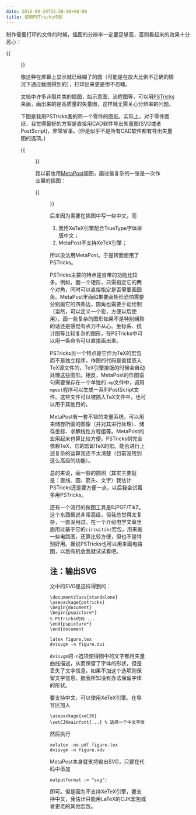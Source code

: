 ```yaml
---
date: 2016-09-29T15:58:00+08:00
title: 使用PSTricks作图
---
```


制作需要打印的文件的时候，插图的分辨率一定要足够高，否则看起来的效果十分恶心：

{{<figure src="/media/sot223-1.png" >}}

像这种在屏幕上显示就已经糊了的图（可能是在放大比例不正确的情况下通过截图得到的），打印出来更是惨不忍睹。

文档中许多非照片类的插图，如示意图、流程图等，可以用[PSTricks](http://tug.org/PSTricks/main.cgi/)来画，画出来的是高质量的矢量图，这样就无需关心分辨率的问题。

下图是我用PSTricks画的同一个零件的图纸。实际上，对于零件图纸，我觉得最好的方案是直接用CAD软件导出矢量图(SVG或者PostScript)，非常省事。(但是似乎不是所有CAD软件都有导出矢量图的选项。)

{{<figure src="/media/sot223-1.svg" >}}

我以前也用[MetaPost](http://www.tug.org/metapost.html)画图，画过最复杂的一张是一次作业里的插图：

{{<figure src="/media/hw8-3.svg" >}}

后来因为需要在插图中写一些中文，而

1. 我用XeTeX引擎配合TrueType字体排版中文；
2. MetaPost不支持XeTeX引擎；

所以没法用MetaPost。于是转而使用了PSTricks。

PSTricks主要的特点是自带的功能比较多。例如，画一个矩形，只需指定它的两个对角，同时可以直接指定是否需要画圆角。MetaPost里面如果要画矩形恐怕需要分别画它的四条边，圆角也需要手动绘制（当然，可以定义一个宏，方便以后使用），画一些复杂的图形如果不是特别娴熟的话还是感觉有点力不从心。坐标系、统计图等比较复杂的图形，在PSTricks中可以用一条命令可以直接画出来。

PSTricks另一个特点是它作为TeX的宏包而不是独立程序，作图的代码是直接嵌入TeX源文件的，TeX引擎排版的时候会自动处理这些图形。相反，MetaPost的作图语句需要保存在一个单独的`.mp`文件中，调用`mpost`程序可以生成一系列PostScript文件。这些文件可以被插入TeX文件中，也可以用于其他目的。

MetaPost有一套不错的变量系统，可以用来储存所画的图像（并对其进行处理）、储存坐标、求解线性方程组等。MetaPost的宏用起来也算比较方便。PSTricks则完全依赖TeX，它的宏即TeX的宏。能否进行上述复杂的运算我还不太清楚（目前没用到这么高级的功能）。

总的来说，画一般的插图（其实主要就是：直线、圆、箭头、文字）我估计PSTricks还是要方便一点，以后我会试着多用PSTricks。

还有一个流行的做图工具是叫PGF/TikZ。这个东西据说非常高级，但我总觉得太复杂，一直没用过。在一个介绍电学文章里面用过基于它的`circuitikz`宏包，用来画一些电路图，还算比较方便，但也不是特别好用。据说PSTricks也可以用来画电路图，以后有机会我就试试看吧。


## 注：输出SVG

文中的SVG是这样得到的：

```
\documentclass{standalone}
\usepackage{pstricks}
\begin{document}
\begin{pspicture*}
% PSTricks代码 ...
\end{pspicture*}
\end{document
```

```
latex figure.tex
dvisvgm -n figure.dvi
```

`dvisvgm`的`-n`选项使得图中的文字都用矢量曲线描述，从而保留了字体的形状，但是丢失了文字信息。如果不加这个选项则保留文字信息，据我所知没有办法保留字体的形状。

要支持中文，可以使用XeTeX引擎。在导言区加入

```
\usepackage{xeCJK}
\setCJKmainfont{...} % 选择一个中文字体
```

然后执行

```
xelatex -no-pdf figure.tex
dvisvgm -n figure.xdv
```

MetaPost本身就支持输出SVG，只要在代码中添加

```
outputformat := "svg";
```

即可。但是因为不支持XeTeX引擎，要支持中文，我估计只能用LaTeX的CJK宏包或者更老的其他宏包。
